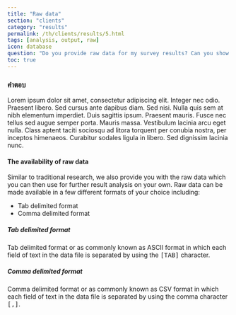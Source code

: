 ```yaml
---
title: "Raw data"
section: "clients"
category: "results"
permalink: /th/clients/results/5.html
tags: [analysis, output, raw]
icon: database
question: "Do you provide raw data for my survey results? Can you show me the example of how the raw data looks like?"
toc: true
---
```


### <i class="pe-anchor pe-fw"></i> คำตอบ

Lorem ipsum dolor sit amet, consectetur adipiscing elit. Integer nec odio. Praesent libero. Sed cursus ante dapibus diam. Sed nisi. Nulla quis sem at nibh elementum imperdiet. Duis sagittis ipsum. Praesent mauris. Fusce nec tellus sed augue semper porta. Mauris massa. Vestibulum lacinia arcu eget nulla. Class aptent taciti sociosqu ad litora torquent per conubia nostra, per inceptos himenaeos. Curabitur sodales ligula in libero. Sed dignissim lacinia nunc.


#### The availability of raw data

Similar to traditional research, we also provide you with the raw data which you can then use for further result analysis on your own. Raw data  can be made available in a few different formats of your choice including:

* Tab delimited format
* Comma delimited format

##### Tab delimited format

Tab delimited format or as commonly known as ASCII format in which each field of text in the data file is separated by using the <kbd>[TAB]</kbd> character.

##### Comma delimited format

Comma delimited format or as commonly known as CSV format in which each field of text in the data file is separated by using the comma character <kbd>[,]</kbd>.

